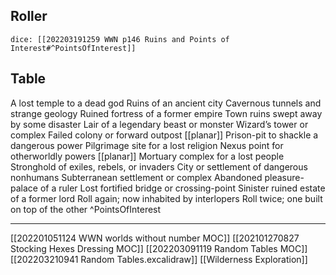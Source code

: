 ## Roller
`dice: [[202203191259 WWN p146 Ruins and Points of Interest#^PointsOfInterest]]`
## Table
A lost temple to a dead god
Ruins of an ancient city
Cavernous tunnels and strange geology
Ruined fortress of a former empire
Town ruins swept away by some disaster
Lair of a legendary beast or monster
Wizard’s tower or complex
Failed colony or forward outpost [[planar]]
Prison-pit to shackle a dangerous power
Pilgrimage site for a lost religion
Nexus point for otherworldly powers [[planar]]
Mortuary complex for a lost people
Stronghold of exiles, rebels, or invaders
City or settlement of dangerous nonhumans
Subterranean settlement or complex
Abandoned pleasure-palace of a ruler
Lost fortified bridge or crossing-point
Sinister ruined estate of a former lord
Roll again; now inhabited by interlopers
Roll twice; one built on top of the other
^PointsOfInterest

---
[[202201051124 WWN worlds without number MOC]]
[[202101270827 Stocking Hexes Dressing MOC]]
[[202203091119 Random Tables MOC]]
[[202203210941 Random Tables.excalidraw]]
[[Wilderness Exploration]]